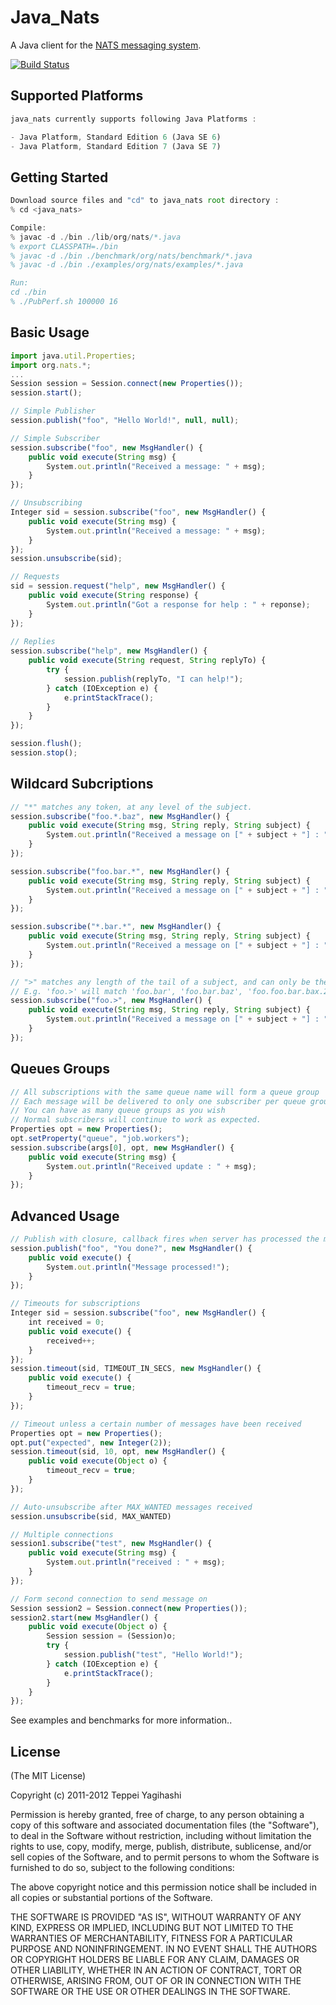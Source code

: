 # Java_Nats

A Java client for the [NATS messaging system](https://github.com/derekcollison/nats).

[![Build Status](https://secure.travis-ci.org/derekcollison/node_nats.png)](http://travis-ci.org/derekcollison/node_nats)

## Supported Platforms

```javascript
java_nats currently supports following Java Platforms :

- Java Platform, Standard Edition 6 (Java SE 6)
- Java Platform, Standard Edition 7 (Java SE 7)
```

## Getting Started

```javascript
Download source files and "cd" to java_nats root directory :
% cd <java_nats>

Compile:
% javac -d ./bin ./lib/org/nats/*.java
% export CLASSPATH=./bin
% javac -d ./bin ./benchmark/org/nats/benchmark/*.java
% javac -d ./bin ./examples/org/nats/examples/*.java

Run:
cd ./bin
% ./PubPerf.sh 100000 16
```

## Basic Usage

```javascript
import java.util.Properties;
import org.nats.*;
...
Session session = Session.connect(new Properties());
session.start();

// Simple Publisher
session.publish("foo", "Hello World!", null, null);

// Simple Subscriber
session.subscribe("foo", new MsgHandler() {
	public void execute(String msg) {
		System.out.println("Received a message: " + msg);
	}
});

// Unsubscribing
Integer sid = session.subscribe("foo", new MsgHandler() {
	public void execute(String msg) {
		System.out.println("Received a message: " + msg);
	}
});		
session.unsubscribe(sid);

// Requests
sid = session.request("help", new MsgHandler() {
	public void execute(String response) {
		System.out.println("Got a response for help : " + reponse);
	}
});
		
// Replies
session.subscribe("help", new MsgHandler() {
	public void execute(String request, String replyTo) {
		try {
			session.publish(replyTo, "I can help!");
		} catch (IOException e) {
			e.printStackTrace();
		}				
	}
});		

session.flush();
session.stop();
```

## Wildcard Subcriptions

```javascript
// "*" matches any token, at any level of the subject.
session.subscribe("foo.*.baz", new MsgHandler() {
	public void execute(String msg, String reply, String subject) {
		System.out.println("Received a message on [" + subject + "] : " + msg);
	}
});

session.subscribe("foo.bar.*", new MsgHandler() {
	public void execute(String msg, String reply, String subject) {
		System.out.println("Received a message on [" + subject + "] : " + msg);
	}
});

session.subscribe("*.bar.*", new MsgHandler() {
	public void execute(String msg, String reply, String subject) {
		System.out.println("Received a message on [" + subject + "] : " + msg);
	}
});

// ">" matches any length of the tail of a subject, and can only be the last token
// E.g. 'foo.>' will match 'foo.bar', 'foo.bar.baz', 'foo.foo.bar.bax.22'
session.subscribe("foo.>", new MsgHandler() {
	public void execute(String msg, String reply, String subject) {
		System.out.println("Received a message on [" + subject + "] : " + msg);
	}
});
```

## Queues Groups

```javascript
// All subscriptions with the same queue name will form a queue group
// Each message will be delivered to only one subscriber per queue group, queuing semantics
// You can have as many queue groups as you wish
// Normal subscribers will continue to work as expected.
Properties opt = new Properties();
opt.setProperty("queue", "job.workers");
session.subscribe(args[0], opt, new MsgHandler() {
	public void execute(String msg) {
		System.out.println("Received update : " + msg);
	}
});
```

## Advanced Usage

```javascript
// Publish with closure, callback fires when server has processed the message
session.publish("foo", "You done?", new MsgHandler() {
	public void execute() {
		System.out.println("Message processed!");
	}
});

// Timeouts for subscriptions
Integer sid = session.subscribe("foo", new MsgHandler() {
	int received = 0;
	public void execute() {
		received++;
	}
});
session.timeout(sid, TIMEOUT_IN_SECS, new MsgHandler() {
	public void execute() {
		timeout_recv = true;
	}
});

// Timeout unless a certain number of messages have been received
Properties opt = new Properties();
opt.put("expected", new Integer(2));
session.timeout(sid, 10, opt, new MsgHandler() {
	public void execute(Object o) {
		timeout_recv = true;
	}
});

// Auto-unsubscribe after MAX_WANTED messages received
session.unsubscribe(sid, MAX_WANTED)

// Multiple connections
session1.subscribe("test", new MsgHandler() {
	public void execute(String msg) {
    	System.out.println("received : " + msg);
    }
});

// Form second connection to send message on
Session session2 = Session.connect(new Properties());
session2.start(new MsgHandler() {
	public void execute(Object o) {
		Session session = (Session)o;
		try {
			session.publish("test", "Hello World!");
		} catch (IOException e) {
			e.printStackTrace();
		}
	}
});
```

See examples and benchmarks for more information..

## License

(The MIT License)

Copyright (c) 2011-2012 Teppei Yagihashi

Permission is hereby granted, free of charge, to any person obtaining a copy
of this software and associated documentation files (the "Software"), to
deal in the Software without restriction, including without limitation the
rights to use, copy, modify, merge, publish, distribute, sublicense, and/or
sell copies of the Software, and to permit persons to whom the Software is
furnished to do so, subject to the following conditions:

The above copyright notice and this permission notice shall be included in
all copies or substantial portions of the Software.

THE SOFTWARE IS PROVIDED "AS IS", WITHOUT WARRANTY OF ANY KIND, EXPRESS OR
IMPLIED, INCLUDING BUT NOT LIMITED TO THE WARRANTIES OF MERCHANTABILITY,
FITNESS FOR A PARTICULAR PURPOSE AND NONINFRINGEMENT. IN NO EVENT SHALL THE
AUTHORS OR COPYRIGHT HOLDERS BE LIABLE FOR ANY CLAIM, DAMAGES OR OTHER
LIABILITY, WHETHER IN AN ACTION OF CONTRACT, TORT OR OTHERWISE, ARISING
FROM, OUT OF OR IN CONNECTION WITH THE SOFTWARE OR THE USE OR OTHER DEALINGS
IN THE SOFTWARE.


